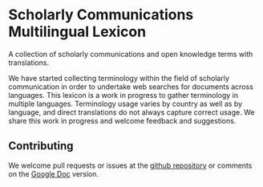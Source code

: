 # Scholarly Communications Multilingual Lexicon

A collection of scholarly communications and open knowledge terms with translations.

We have started collecting terminology within the field of scholarly communication in order 
to undertake web searches for documents across languages. This lexicon is a work in progress 
to gather terminology in multiple languages. Terminology usage varies by country as well as 
by language, and direct translations do not always capture correct usage. We share this work 
in progress and welcome feedback and suggestions.

## Contributing

We welcome pull requests or issues at the [github repository](https://github.com/ccat-lab/scholarly-comms-lexicon) 
or comments on the [Google Doc](https://docs.google.com/spreadsheets/d/1E_2TNVDc7D8awWK10KDA3UxOQwasgHFth-rqnEzw9Rw/edit?usp=sharing) 
version.
